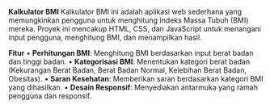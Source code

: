 **Kalkulator BMI**
Kalkulator BMI ini adalah aplikasi web sederhana yang memungkinkan pengguna untuk menghitung Indeks Massa Tubuh (BMI) mereka.
Proyek ini mencakup HTML, CSS, dan JavaScript untuk menangani input pengguna, menghitung BMI, dan menampilkan hasil.

**Fitur**
• **Perhitungan BMI**: Menghitung BMI berdasarkan input berat badan dan tinggi badan.
• **Kategorisasi BMI**: Menentukan kategori berat badan (Kekurangan Berat Badan, Berat Badan Normal, Kelebihan Berat Badan, Obesitas).
• **Saran Kesehatan**: Memberikan saran berdasarkan kategori BMI yang dihasilkan.
• **Desain Responsif**: Menyediakan antarmuka yang ramah pengguna dan responsif.
